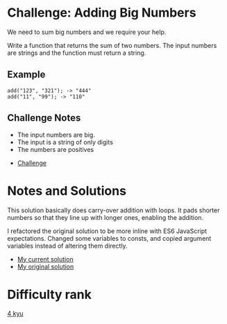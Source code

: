 # Challenge: Adding Big Numbers

We need to sum big numbers and we require your help.

Write a function that returns the sum of two numbers. The input numbers are strings and the function must return a string.

## Example

```
add("123", "321"); -> "444"
add("11", "99"); -> "110"
```

## Challenge Notes

- The input numbers are big.
- The input is a string of only digits
- The numbers are positives

* [Challenge](https://www.codewars.com/kata/525f4206b73515bffb000b21)

# Notes and Solutions

This solution basically does carry-over addition with loops. It pads shorter numbers so that they line up with longer ones, enabling the addition.

I refactored the original solution to be more inline with ES6 JavaScript expectations. Changed some variables to consts, and copied argument variables instead of altering them directly.

- [My current solution](solution.js)
- [My original solution](solution-original.js)

# Difficulty rank

[4 kyu](https://docs.codewars.com/gamification/ranks)
